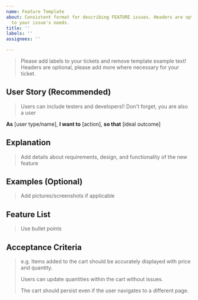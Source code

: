 ```yaml
---
name: Feature Template
about: Consistent format for describing FEATURE issues. Headers are optional, adjust
  to your issue's needs.
title: ''
labels: ''
assignees: ''

---
```


> Please add labels to your tickets and remove template example text! Headers are optional, please add more where necessary for your ticket.

## User Story (Recommended)

> Users can include testers and developers!! Don't forget, you are also a user

**As** [user type/name], **I want to** [action], **so that** [ideal outcome]

## Explanation

> Add details about requirements, design, and functionality of the new feature

## Examples (Optional)
> Add pictures/screenshots if applicable

## Feature List

> Use bullet points

## Acceptance Criteria
> e.g. Items added to the cart should be accurately displayed with price and quantity.
> 
> Users can update quantities within the cart without issues.
> 
> The cart should persist even if the user navigates to a different page. 
